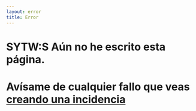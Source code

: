 ```yaml
---
layout: error
title: Error
---
```

# SYTW:S Aún no he escrito esta página. 

# Avísame de cualquier fallo que veas [creando una incidencia](https://github.com/ULL-MII-SYTWS-1920/ull-mii-sytws-1920.github.io/issues/new)

<div>

<div id="cat"></id>
<script type="text/javascript">

(async function() {
  try {
    let divcat = document.getElementById("cat");
    let cat = await fetch('https://api.thecatapi.com/v1/images/search');
    let img = document.createElement("img");
    img.src = cat.url;
    divcat.appendChild(img);
  }
  catch(e) {
    // silence
  }
})()

</script>

</div>